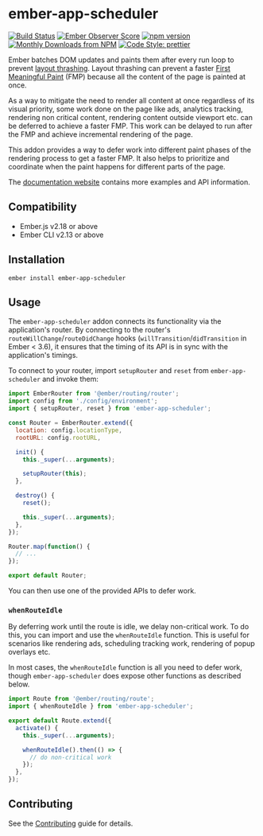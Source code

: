 # ember-app-scheduler

[![Build Status](https://travis-ci.org/ember-app-scheduler/ember-app-scheduler.svg?branch=master)](https://travis-ci.org/ember-app-scheduler/ember-app-scheduler)
[![Ember Observer Score](https://emberobserver.com/badges/ember-app-scheduler.svg)](https://emberobserver.com/addons/ember-app-scheduler)
[![npm version](https://badge.fury.io/js/ember-app-scheduler.svg)](https://badge.fury.io/js/ember-app-scheduler)
[![Monthly Downloads from NPM](https://img.shields.io/npm/dm/ember-app-scheduler.svg?style=flat-square)](https://www.npmjs.com/package/ember-app-scheduler)
[![Code Style: prettier](https://img.shields.io/badge/code_style-prettier-ff69b4.svg?style=flat-square)](#badge)

Ember batches DOM updates and paints them after every run loop to prevent [layout thrashing](https://developers.google.com/web/fundamentals/performance/rendering/avoid-large-complex-layouts-and-layout-thrashing). Layout thrashing can prevent a faster [First Meaningful Paint](https://docs.google.com/document/d/1BR94tJdZLsin5poeet0XoTW60M0SjvOJQttKT-JK8HI/view) (FMP) because all the content of the page is painted at once.

As a way to mitigate the need to render all content at once regardless of its visual priority, some work done on the page like ads, analytics tracking, rendering non critical content, rendering content outside viewport etc. can be deferred to achieve a faster FMP. This work can be delayed to run after the FMP and achieve incremental rendering of the page.

This addon provides a way to defer work into different paint phases of the rendering process to get a faster FMP. It also helps to prioritize and coordinate when the paint happens for different parts of the page.

The [documentation website](https://ember-app-scheduler.github.io/ember-app-scheduler/) contains more examples and API information.

## Compatibility

- Ember.js v2.18 or above
- Ember CLI v2.13 or above

## Installation

    ember install ember-app-scheduler

## Usage

The `ember-app-scheduler` addon connects its functionality via the application's router. By connecting to the router's `routeWillChange`/`routeDidChange` hooks (`willTransition`/`didTransition` in Ember < 3.6), it ensures that the timing of its API is in sync with the application's timings.

To connect to your router, import `setupRouter` and `reset` from `ember-app-scheduler` and invoke them:

```javascript
import EmberRouter from '@ember/routing/router';
import config from './config/environment';
import { setupRouter, reset } from 'ember-app-scheduler';

const Router = EmberRouter.extend({
  location: config.locationType,
  rootURL: config.rootURL,

  init() {
    this._super(...arguments);

    setupRouter(this);
  },

  destroy() {
    reset();

    this._super(...arguments);
  },
});

Router.map(function() {
  // ...
});

export default Router;
```

You can then use one of the provided APIs to defer work.

### `whenRouteIdle`

By deferring work until the route is idle, we delay non-critical work. To do this, you can import and use the `whenRouteIdle` function. This is useful for scenarios like rendering ads, scheduling tracking work, rendering of popup overlays etc.

In most cases, the `whenRouteIdle` function is all you need to defer work, though `ember-app-scheduler` does expose other functions as described below.

```javascript
import Route from '@ember/routing/route';
import { whenRouteIdle } from 'ember-app-scheduler';

export default Route.extend({
  activate() {
    this._super(...arguments);

    whenRouteIdle().then(() => {
      // do non-critical work
    });
  },
});
```

## Contributing

See the [Contributing](CONTRIBUTING.md) guide for details.
